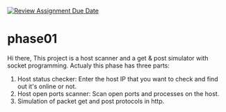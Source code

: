 [![Review Assignment Due Date](https://classroom.github.com/assets/deadline-readme-button-24ddc0f5d75046c5622901739e7c5dd533143b0c8e959d652212380cedb1ea36.svg)](https://classroom.github.com/a/ZC6CWCW6)
# phase01
Hi there,
This project is a host scanner and a get & post simulator with socket programming.
Actualy this phase has three parts:
1) Host status checker: Enter the host IP that you want to check and find out it's online or not.
2) Host open ports scanner: Scan open ports and processes on the host.
3) Simulation of packet get and post protocols in http. 
